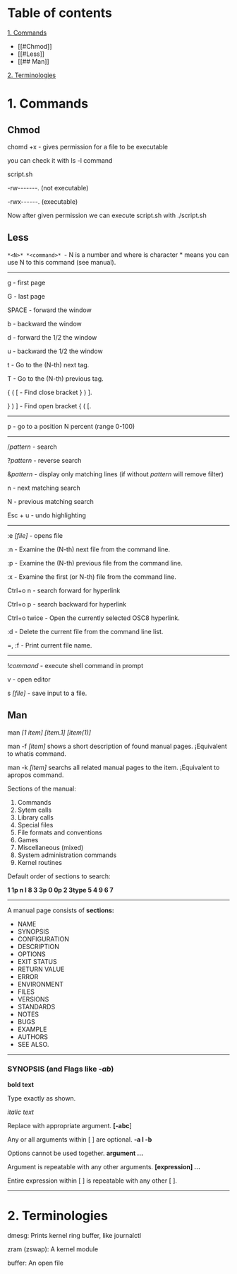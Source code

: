 # Table of contents 

 [1. Commands](#1.commands)
 - [[#Chmod]]
- [[#Less]]
- [[## Man]]

[2. Terminologies](#2.-terminologies)

# 1. Commands 

## Chmod

chomd +x - gives permission for a file to be executable 

you can check it with ls -l command

script.sh

-rw-------. (not executable)

-rwx------. (executable)

Now after given permission we can execute script.sh with ./script.sh

## Less

`*<N>* *<command>* `- N is a number and where is character * means you can use N to this command (see manual).

---

g - first page

G - last page

SPACE - forward the window 

b - backward the window

d - forward the 1/2 the window

u - backward the 1/2 the window

t - Go to the (N-th) next tag.      

T - Go to the (N-th) previous tag.   

{  (  [ - Find close bracket } ) ].        

}  )  ] - Find open bracket { ( [.

---

p - go to a position N percent (range 0-100)

---

/*pattern* - search 

?*pattern* - reverse search

&*pattern* - display only matching lines (if without *pattern* will remove filter)

n - next matching search 

N - previous matching search

Esc + u - undo highlighting

---

:e *[file]* - opens file 

:n - Examine the (N-th) next file from the command line.                  

:p - Examine the (N-th) previous file from the command line.

:x - Examine the first (or N-th) file from the command line.

Ctrl+o n - search forward for hyperlink 

Ctrl+o p - search backward for hyperlink 

Ctrl+o twice - Open the currently selected OSC8 hyperlink.

:d - Delete the current file from the command line list.               

=, :f - Print current file name.

---

!*command* - execute shell command in prompt

v - open editor 

s *[file]* - save input to a file.

## Man

man *[1 item] [item.1] [item(1)]*

man -f *[item]*  shows a short description of found manual pages. ¡Equivalent to whatis command.

man -k *[item]*  searchs all related manual pages to the item. ¡Equivalent to apropos command.

Sections of the manual:

1. Commands
2. Sytem calls
3. Library calls
4. Special files
5. File formats and conventions
6. Games
7. Miscellaneous (mixed)
8. System administration commands
9. Kernel routines

Default order of sections to search:

**1 1p n l 8 3 3p 0 0p 2 3type 5 4 9 6 7**

---

A manual page consists of **sections:**

- NAME
- SYNOPSIS
- CONFIGURATION
- DESCRIPTION
- OPTIONS
- EXIT STATUS
- RETURN VALUE
- ERROR
- ENVIRONMENT
- FILES
- VERSIONS
- STANDARDS
- NOTES
- BUGS
- EXAMPLE
- AUTHORS
- SEE ALSO.

---

### SYNOPSIS (and Flags like *-ab*)

**bold text**

Type exactly as shown.

*italic text*

Replace with appropriate argument.
**[-abc**]

Any or all arguments within [ ] are optional.
**-a l -b**

Options cannot be used together.
**argument …**

Argument is repeatable with any other arguments.
**[expression] …**

Entire expression within [ ] is repeatable with any other [ ].

---

# 2. Terminologies

dmesg: Prints kernel ring buffer, like journalctl 

zram (zswap): A kernel module 

buffer: An open file
